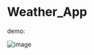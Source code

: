 # Weather_App
demo: <br>

![image](https://user-images.githubusercontent.com/99667252/183932297-7bd77474-9e46-4183-b232-d9ceaa5fd883.png)
